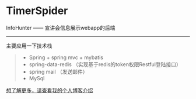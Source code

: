# TimerSpider
InfoHunter ——  宣讲会信息展示webapp的后端

------
主要应用一下技术栈

> * Spring + spring mvc + mybatis
> * spring-data-redis （实现基于redis的token权限Restful登陆接口）
> * spring mail （发送邮件）
> * MySql

[想了解更多，请查看我的个人博客介绍](http://blog.csdn.net/Healist/article/details/54838621)

